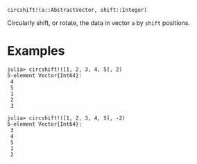 ```
circshift!(a::AbstractVector, shift::Integer)
```

Circularly shift, or rotate, the data in vector `a` by `shift` positions.

# Examples

```jldoctest
julia> circshift!([1, 2, 3, 4, 5], 2)
5-element Vector{Int64}:
 4
 5
 1
 2
 3

julia> circshift!([1, 2, 3, 4, 5], -2)
5-element Vector{Int64}:
 3
 4
 5
 1
 2
```
